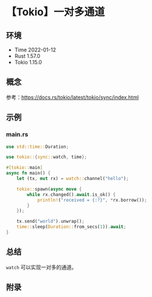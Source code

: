 # 【Tokio】一对多通道

## 环境

- Time 2022-01-12
- Rust 1.57.0
- Tokio 1.15.0

## 概念

参考：<https://docs.rs/tokio/latest/tokio/sync/index.html>  

## 示例

### main.rs

```rust
use std::time::Duration;

use tokio::{sync::watch, time};

#[tokio::main]
async fn main() {
    let (tx, mut rx) = watch::channel("hello");

    tokio::spawn(async move {
        while rx.changed().await.is_ok() {
            println!("received = {:?}", *rx.borrow());
        }
    });

    tx.send("world").unwrap();
    time::sleep(Duration::from_secs(1)).await;
}
```

## 总结

`watch` 可以实现一对多的通道。

## 附录
